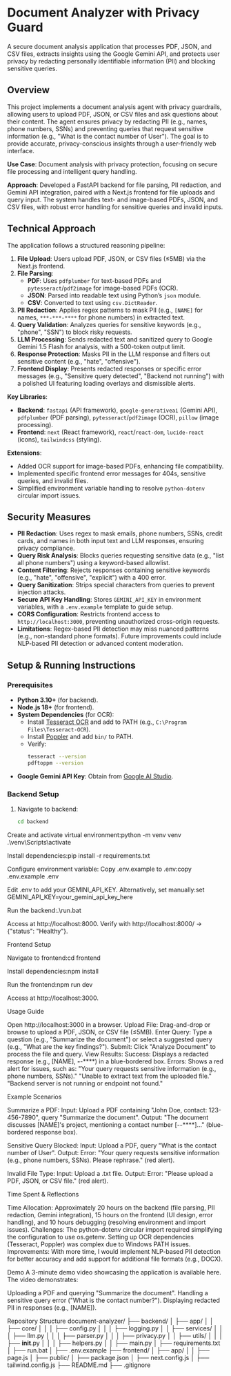 # Document Analyzer with Privacy Guard

A secure document analysis application that processes PDF, JSON, and CSV files, extracts insights using the Google Gemini API, and protects user privacy by redacting personally identifiable information (PII) and blocking sensitive queries.

## Overview
This project implements a document analysis agent with privacy guardrails, allowing users to upload PDF, JSON, or CSV files and ask questions about their content. The agent ensures privacy by redacting PII (e.g., names, phone numbers, SSNs) and preventing queries that request sensitive information (e.g., "What is the contact number of User"). The goal is to provide accurate, privacy-conscious insights through a user-friendly web interface.

**Use Case**: Document analysis with privacy protection, focusing on secure file processing and intelligent query handling.

**Approach**: Developed a FastAPI backend for file parsing, PII redaction, and Gemini API integration, paired with a Next.js frontend for file uploads and query input. The system handles text- and image-based PDFs, JSON, and CSV files, with robust error handling for sensitive queries and invalid inputs.

## Technical Approach
The application follows a structured reasoning pipeline:
1. **File Upload**: Users upload PDF, JSON, or CSV files (≤5MB) via the Next.js frontend.
2. **File Parsing**:
   - **PDF**: Uses `pdfplumber` for text-based PDFs and `pytesseract`/`pdf2image` for image-based PDFs (OCR).
   - **JSON**: Parsed into readable text using Python’s `json` module.
   - **CSV**: Converted to text using `csv.DictReader`.
3. **PII Redaction**: Applies regex patterns to mask PII (e.g., `[NAME]` for names, `***-***-****` for phone numbers) in extracted text.
4. **Query Validation**: Analyzes queries for sensitive keywords (e.g., "phone", "SSN") to block risky requests.
5. **LLM Processing**: Sends redacted text and sanitized query to Google Gemini 1.5 Flash for analysis, with a 500-token output limit.
6. **Response Protection**: Masks PII in the LLM response and filters out sensitive content (e.g., "hate", "offensive").
7. **Frontend Display**: Presents redacted responses or specific error messages (e.g., "Sensitive query detected", "Backend not running") with a polished UI featuring loading overlays and dismissible alerts.

**Key Libraries**:
- **Backend**: `fastapi` (API framework), `google-generativeai` (Gemini API), `pdfplumber` (PDF parsing), `pytesseract`/`pdf2image` (OCR), `pillow` (image processing).
- **Frontend**: `next` (React framework), `react`/`react-dom`, `lucide-react` (icons), `tailwindcss` (styling).

**Extensions**:
- Added OCR support for image-based PDFs, enhancing file compatibility.
- Implemented specific frontend error messages for 404s, sensitive queries, and invalid files.
- Simplified environment variable handling to resolve `python-dotenv` circular import issues.

## Security Measures
- **PII Redaction**: Uses regex to mask emails, phone numbers, SSNs, credit cards, and names in both input text and LLM responses, ensuring privacy compliance.
- **Query Risk Analysis**: Blocks queries requesting sensitive data (e.g., "list all phone numbers") using a keyword-based allowlist.
- **Content Filtering**: Rejects responses containing sensitive keywords (e.g., "hate", "offensive", "explicit") with a 400 error.
- **Query Sanitization**: Strips special characters from queries to prevent injection attacks.
- **Secure API Key Handling**: Stores `GEMINI_API_KEY` in environment variables, with a `.env.example` template to guide setup.
- **CORS Configuration**: Restricts frontend access to `http://localhost:3000`, preventing unauthorized cross-origin requests.
- **Limitations**: Regex-based PII detection may miss nuanced patterns (e.g., non-standard phone formats). Future improvements could include NLP-based PII detection or advanced content moderation.

## Setup & Running Instructions
### Prerequisites
- **Python 3.10+** (for backend).
- **Node.js 18+** (for frontend).
- **System Dependencies** (for OCR):
  - Install [Tesseract OCR](https://github.com/UB-Mannheim/tesseract/wiki) and add to PATH (e.g., `C:\Program Files\Tesseract-OCR`).
  - Install [Poppler](https://anaconda.org/conda-forge/poppler) and add `bin/` to PATH.
  - Verify:
    ```bash
    tesseract --version
    pdftoppm --version
    ```
- **Google Gemini API Key**: Obtain from [Google AI Studio](https://aistudio.google.com).

### Backend Setup
1. Navigate to backend:
   ```bash
   cd backend


Create and activate virtual environment:python -m venv venv
.\venv\Scripts\activate


Install dependencies:pip install -r requirements.txt


Configure environment variable:
Copy .env.example to .env:copy .env.example .env


Edit .env to add your GEMINI_API_KEY.
Alternatively, set manually:set GEMINI_API_KEY=your_gemini_api_key_here




Run the backend:.\run.bat


Access at http://localhost:8000. Verify with http://localhost:8000/ → {"status": "Healthy"}.



Frontend Setup

Navigate to frontend:cd frontend


Install dependencies:npm install


Run the frontend:npm run dev


Access at http://localhost:3000.



Usage Guide

Open http://localhost:3000 in a browser.
Upload File: Drag-and-drop or browse to upload a PDF, JSON, or CSV file (≤5MB).
Enter Query: Type a question (e.g., "Summarize the document") or select a suggested query (e.g., "What are the key findings?").
Submit: Click "Analyze Document" to process the file and query.
View Results:
Success: Displays a redacted response (e.g., [NAME], ***-***-****) in a blue-bordered box.
Errors: Shows a red alert for issues, such as:
"Your query requests sensitive information (e.g., phone numbers, SSNs)."
"Unable to extract text from the uploaded file."
"Backend server is not running or endpoint not found."





Example Scenarios

Summarize a PDF:
Input: Upload a PDF containing "John Doe, contact: 123-456-7890", query "Summarize the document".
Output: "The document discusses [NAME]'s project, mentioning a contact number [--****]..." (blue-bordered response box).


Sensitive Query Blocked:
Input: Upload a PDF, query "What is the contact number of User".
Output: Error: "Your query requests sensitive information (e.g., phone numbers, SSNs). Please rephrase." (red alert).


Invalid File Type:
Input: Upload a .txt file.
Output: Error: "Please upload a PDF, JSON, or CSV file." (red alert).



Time Spent & Reflections

Time Allocation: Approximately 20 hours on the backend (file parsing, PII redaction, Gemini integration), 15 hours on the frontend (UI design, error handling), and 10 hours debugging (resolving environment and import issues).
Challenges: The python-dotenv circular import required simplifying the configuration to use os.getenv. Setting up OCR dependencies (Tesseract, Poppler) was complex due to Windows PATH issues.
Improvements: With more time, I would implement NLP-based PII detection for better accuracy and add support for additional file formats (e.g., DOCX).

Demo
A 3-minute demo video showcasing the application is available here. The video demonstrates:

Uploading a PDF and querying "Summarize the document".
Handling a sensitive query error ("What is the contact number?").
Displaying redacted PII in responses (e.g., [NAME]).

Repository Structure
document-analyzer/
├── backend/
│   ├── app/
│   │   ├── core/
│   │   │   ├── config.py
│   │   │   ├── logging.py
│   │   ├── services/
│   │   │   ├── llm.py
│   │   │   ├── parser.py
│   │   │   ├── privacy.py
│   │   ├── utils/
│   │   │   ├── __init__.py
│   │   │   ├── helpers.py
│   │   ├── main.py
│   ├── requirements.txt
│   ├── run.bat
│   ├── .env.example
├── frontend/
│   ├── app/
│   │   ├── page.js
│   ├── public/
│   ├── package.json
│   ├── next.config.js
│   ├── tailwind.config.js
├── README.md
├── .gitignore



